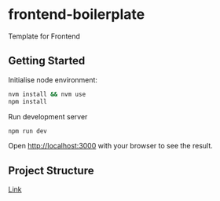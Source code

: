 # frontend-boilerplate

Template for Frontend

## Getting Started

Initialise node environment:

```bash
nvm install && nvm use
npm install
```

Run development server

```bash
npm run dev
```

Open [http://localhost:3000](http://localhost:3000) with your browser to see the result.

## Project Structure

[Link](PROJECT-STRUCTURE.md)

<!-- TODO: Add example reference -->
<!-- TODO: Add template cli information -->
